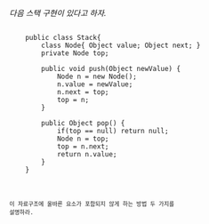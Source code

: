
*다음 스택 구현이 있다고 하자.*

<pre><code>
    public class Stack{
        class Node{ Object value; Object next; }
        private Node top;
        
        public void push(Object newValue) {
            Node n = new Node();
            n.value = newValue;
            n.next = top;
            top = n;
        }
        
        public Object pop() {
            if(top == null) return null;
            Node n = top;
            top = n.next;
            return n.value;
        }    
    }
</pre><code>

이 자료구조에 올바른 요소가 포함되지 않게 하는 방법 두 가지를 설명하라.